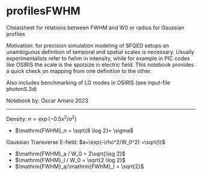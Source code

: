 # profilesFWHM
Cheatsheet for relations between FWHM and W0 or radius for Gaussian profiles

Motivation: for precision simulation modeling of SFQED setups an unambiguous definition of temporal and spatial scales is necessary. Usually experimentalists refer to fwhm in intensity, while for example in PIC codes like OSIRIS the scale is the spotsize in electric field. This notebook provides a quick check on mapping from one definition to the other.

Also includes benchmarking of LG modes in OSIRIS (see input-file photonS.3d)

Notebook by: Óscar Amaro 2023

---


Density: $n=\exp(-0.5x^2/\sigma^2)$
- $\mathrm{FWHM}_n = \sqrt{8 \log 2}~ \sigma$

Gaussian Transverse E-field: $a=\exp(-\rho^2/W_0^2) =\sqrt{I}$
- $\mathrm{FWHM}_a / W_0 = 2\sqrt{\log 2}$
- $\mathrm{FWHM}_I / W_0 =  \sqrt{2 \log 2}$
- $\mathrm{FWHM}_a/\mathrm{FWHM}_I = \sqrt{2}$

